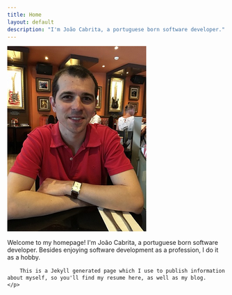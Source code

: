 ```yaml
---
title: Home
layout: default
description: "I'm João Cabrita, a portuguese born software developer."
---
```

<div>
    <img id="cv-photo" src="/images/photo.jpg" alt="A picture of me." />
    <p class="text-block">
        Welcome to my homepage!
        I'm <span>João Cabrita</span>, a portuguese born software developer.
        Besides enjoying software development as a profession, I do it as a hobby.

        This is a Jekyll generated page which I use to publish information about myself, so you'll find my resume here, as well as my blog.
    </p>
</div>
